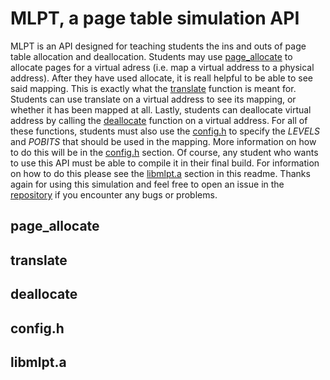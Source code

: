 # MLPT, a page table simulation API

MLPT is an API designed for teaching students the ins and outs of page table allocation and deallocation. Students may use [page\_allocate](#page_allocate) to allocate pages for a virtual adress (i.e. map a virtual address to a physical address). After they have used allocate, it is reall helpful to be able to see said mapping. This is exactly what the [translate](#translate) function is meant for. Students can use translate on a virtual address to see its mapping, or whether it has been mapped at all. Lastly, students can deallocate virtual address by calling the [deallocate](#deallocate) function on a virtual address. For all of these functions, students must also use the [config.h](#config.h) to specify the _LEVELS_ and _POBITS_ that should be used in the mapping. More information on how to do this will be in the [config.h]("config.h) section. Of course, any student who wants to use this API must be able to compile it in their final build. For information on how to do this please see the [libmlpt.a](#libmlpt.a) section in this readme. Thanks again for using this simulation and feel free to open an issue in the [repository](https://github.com/vpq5kd/pagetable?tab=readme-ov-file#page_allocate) if you encounter any bugs or problems.

## page\_allocate

## translate

## deallocate

## config.h

## libmlpt.a
